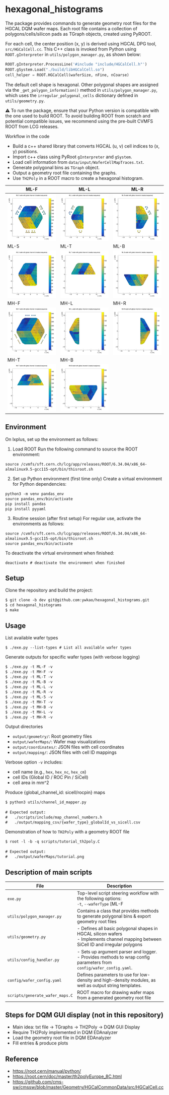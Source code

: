 # hexagonal_histograms

The package provides commands to generate geometry root files for the HGCAL DQM wafer maps.
Each root file contains a collection of polygons/cells/silicon pads as TGraph objects, created using PyROOT.

For each cell, the center position (x, y) is derived using HGCAL DPG tool, `src/HGCalCell.cc`.
This C++ class is invoked from Python using `ROOT.gInterpreter` in `utils/polygon_manager.py`, as shown below:

```python
ROOT.gInterpreter.ProcessLine('#include "include/HGCalCell.h"')
ROOT.gSystem.Load("./build/libHGCalCell.so")
cell_helper = ROOT.HGCalCell(waferSize, nFine, nCoarse)
```

The default cell shape is hexagonal.
Other polygonal shapes are assigned via the `_get_polygon_information()` method in `utils/polygon_manager.py`,
which uses the `irregular_polygonal_cells` dictionary defined in `utils/geometry.py`.

⚠️  To run the package, ensure that your Python version is compatible with the one used to build ROOT.
To avoid building ROOT from scratch and potential compatible issues, we recommend using the pre-built CVMFS ROOT from LCG releases.

Workflow in the code
- Build a c++ shared library that converts HGCAL (u, v) cell indices to (x, y) positions.
- Import c++ class using PyRoot `gInterpreter` and `gSystem`.
- Load cell information from `data/input/WaferCellMapTraces.txt`.
- Generate polygonal bins as `TGraph` object.
- Output a geometry root file containing the graphs.
- Use `TH2Poly` in a ROOT macro to create a hexagonal histogram.

| ML-F | ML-L | ML-R |
| --- | --- | --- |
| ![ML-F](examples/ML_F_wafer_example.png) |![ML-L](examples/ML_L_wafer_example.png) | ![ML-R](examples/ML_R_wafer_example.png) |
| ML-5 | ML-T | ML-B |
|![ML-5](examples/ML_5_wafer_example.png) |![ML-T](examples/ML_T_wafer_example.png) |![ML-B](examples/ML_B_wafer_example.png) |
| MH-F | MH-L | MH-R |
| ![MH-F](examples/MH_F_wafer_example.png) | ![MH-L](examples/MH_L_wafer_example.png) | ![MH-R](examples/MH_R_wafer_example.png) |
| MH-T | MH-B | |
| ![MH-T](examples/MH_T_wafer_example.png) | ![MH-B](examples/MH_B_wafer_example.png) | |

## Environment

On lxplus, set up the environment as follows:

1. Load ROOT
Run the following command to source the ROOT environment:
```
source /cvmfs/sft.cern.ch/lcg/app/releases/ROOT/6.34.04/x86_64-almalinux9.5-gcc115-opt/bin/thisroot.sh
```

2. Set up Python environment (first time only)
Create a virtual environment for Python dependencies:
```
python3 -m venv pandas_env
source pandas_env/bin/activate
pip install pandas
pip install pyyaml
```

3. Routine session (after first setup)
For regular use, activate the environments as follows:
```
source /cvmfs/sft.cern.ch/lcg/app/releases/ROOT/6.34.04/x86_64-almalinux9.5-gcc115-opt/bin/thisroot.sh
source pandas_env/bin/activate
```

To deactivate the virtual environment when finished:
```
deactivate # deactivate the environment when finished
```

## Setup
Clone the repository and build the project:
```
$ git clone -b dev git@github.com:ywkao/hexagonal_histograms.git
$ cd hexagonal_histograms
$ make
```

## Usage
List available wafer types
```
$ ./exe.py --list-types # List all available wafer types
```

Generate outputs for specific wafer types (with verbose logging)
```
$ ./exe.py -t ML-F -v
$ ./exe.py -t MH-F -v
$ ./exe.py -t ML-T -v
$ ./exe.py -t ML-B -v
$ ./exe.py -t ML-L -v
$ ./exe.py -t ML-R -v
$ ./exe.py -t ML-5 -v
$ ./exe.py -t MH-T -v
$ ./exe.py -t MH-B -v
$ ./exe.py -t MH-L -v
$ ./exe.py -t MH-R -v
```

Output directories
- `output/geometry/`: Root geometry files
- `output/waferMaps/`: Wafer map visualizations
- `output/coordinates/`: JSON files with cell coordinates
- `output/mapping/`: JSON files with cell ID mappings

Verbose option `-v` includes:
- cell name (e.g., `hex`, `hex_nc`, `hex_cm`)
- cell IDs (Global ID / ROC Pin / SiCell)
- cell area in mm^2


Produce {global_channel_id: sicell/rocpin} maps
```
$ python3 utils/channel_id_mapper.py

# Expected output:
#   ./scripts/include/map_channel_numbers.h
#   ./output/mapping_csv/{wafer_type}_globalId_vs_sicell.csv
```

Demonstration of how to `TH2Poly` with a geometry ROOT file
```
$ root -l -b -q scripts/tutorial_th2poly.C

# Expected output:
#   ./output/waferMaps/tutorial.png
```

## Description of main scripts
| File                             | Description                                                                                                                                                                    |
| ----------------------------     | ---------------------------------------------------------------------                                                                                                          |
| `exe.py`                         | Top-level script steering workflow with the following options:<br> `-t`, `--waferType` [ML-F|MH-F|ML-L|...] to set wafer type<br> `-v`, `--verbose` to enable verbose logging  |
| `utils/polygon_manager.py`       | Contains a class that provides methods to generate polygonal bins & export geometry root files                                                                                 |
| `utils/geometry.py`              | - Defines all basic polygonal shapes in HGCAL silicon wafers<br>- Implements channel mapping between SiCell ID and irregular polygons                                          |
| `utils/config_handler.py`        | - Sets up argument parser and logger.<br>- Provides methods to wrap config parameters from `config/wafer_config.yaml`.                                                         |
| `config/wafer_config.yaml`       | Defines parameters to use for low-density and high-density modules, as well as output string templates.                                                                        |
| `scripts/generate_wafer_maps.C`  | ROOT macro for drawing wafer maps from a generated geometry root file                                                                                                          |

## Steps for DQM GUI display (not in this repository)
- Main idea: txt file -> TGraphs -> TH2Poly -> DQM GUI Display
- Require TH2Poly implemented in DQM EDAnalyzer
- Load the geometry root file in DQM EDAnalyzer
- Fill entries & produce plots

## Reference
- https://root.cern/manual/python/
- https://root.cern/doc/master/th2polyEurope_8C.html
- https://github.com/cms-sw/cmssw/blob/master/Geometry/HGCalCommonData/src/HGCalCell.cc
